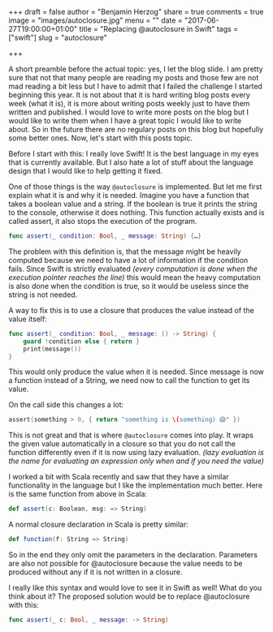 +++
draft = false
author = "Benjamin Herzog"
share = true
comments = true
image = "images/autoclosure.jpg"
menu = ""
date = "2017-06-27T19:00:00+01:00"
title = "Replacing @autoclosure in Swift"
tags = ["swift"]
slug = "autoclosure"

+++

A short preamble before the actual topic: yes, I let the blog slide. I am pretty sure that not that many people are reading my posts and those few are not mad reading a bit less but I have to admit that I failed the challenge I started beginning this year. It is not about that it is hard writing blog posts every week (what it is), it is more about writing posts weekly just to have them written and published. I would love to write more posts on the blog but I would like to write them when I have a great topic I would like to write about. So in the future there are no regulary posts on this blog but hopefully some better ones. Now, let's start with this posts topic.

Before I start with this: I really love Swift! It is the best language in my eyes that is currently available. But I also hate a lot of stuff about the language design that I would like to help getting it fixed.

One of those things is the way `@autoclosure` is implemented. But let me first explain what it is and why it is needed. Imagine you have a function that takes a boolean value and a string. If the boolean is true it prints the string to the console, otherwise it does nothing. This function actually exists and is called assert, it also stops the execution of the program.

```Swift
func assert(_ condition: Bool, _ message: String) {…}
```

The problem with this definition is, that the message might be heavily computed because we need to have a lot of information if the condition fails. Since Swift is strictly evaluated *(every computation is done when the execution pointer reaches the line)* this would mean the heavy computation is also done when the condition is true, so it would be useless since the string is not needed.

A way to fix this is to use a closure that produces the value instead of the value itself:

```Swift
func assert(_ condition: Bool, _ message: () -> String) {
    guard !condition else { return }
    print(message())
}
```

This would only produce the value when it is needed. Since message is now a function instead of a String, we need now to call the function to get its value.

On the call side this changes a lot:

```Swift
assert(something > 0, { return "something is \(something) 😱" })
```

This is not great and that is where `@autoclosure` comes into play. It wraps the given value automatically in a closure so that you do not call the function differently even if it is now using lazy evaluation. *(lazy evaluation is the name for evaluating an expression only when and if you need the value)*

I worked a bit with Scala recently and saw that they have a similar functionality in the language but I like the implementation much better. Here is the same function from above in Scala:

```Scala
def assert(c: Boolean, msg: => String)
```

A normal closure declaration in Scala is pretty similar:

```Scala
def function(f: String => String)
```

So in the end they only omit the parameters in the declaration. Parameters are also not possible for @autoclosure because the value needs to be produced without any if it is not written in a closure.

I really like this syntax and would love to see it in Swift as well! What do you think about it? The proposed solution would be to replace @autoclosure with this:

```Swift
func assert(_ c: Bool, _ message: -> String)
```
